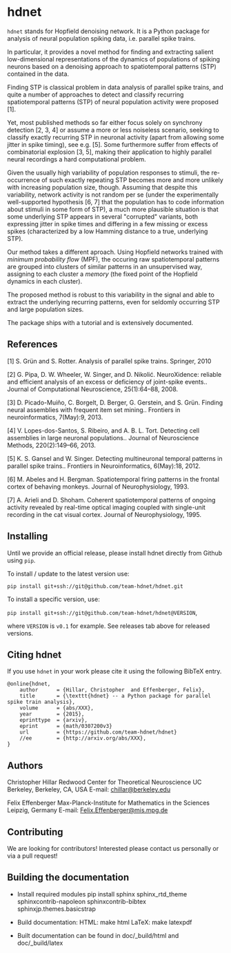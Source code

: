 hdnet
=====

`hdnet` stands for Hopfield denoising network. It is a Python package
for analysis of neural population spiking data, i.e. parallel spike trains.

In particular, it provides a novel method for finding and extracting
salient low-dimensional representations of the dynamics of populations
of spiking neurons based on a denoising approach to spatiotemporal
patterns (STP) contained in the data.

Finding STP is classical problem in data analysis of parallel spike
trains, and quite a number of approaches to detect and classify
recurring spatiotemporal patterns (STP) of neural population activity
were proposed [1].

Yet, most published methods so far either focus solely on synchrony
detection [2, 3, 4] or assume a more or less noiseless scenario, seeking to
classify exactly recurring STP in neuronal activity (apart from allowing
some jitter in spike timing), see e.g. [5]. Some furthermore suffer from
effects of combinatorial explosion [3, 5], making their application to
highly parallel neural recordings a hard computational problem.

Given the usually high variability of population responses to stimuli,
the re-occurrence of such exactly repeating STP becomes more and more
unlikely with increasing population size, though. Assuming that despite
this variability, network activity is not random per se (under the
experimentally well-supported hypothesis [6, 7] that the population has
to code information about stimuli in some form of STP), a much more
plausible situation is that some underlying STP appears in several
"corrupted" variants,  both expressing jitter in spike times and differing
in a few missing or excess spikes (characterized by a low Hamming distance
to a true, underlying STP).

Our method takes a different aproach. Using Hopfield networks trained
with *minimum probability flow* (MPF), the occuring raw spatiotemporal
patterns are grouped into clusters of similar patterns in an unsupervised
way, assigning to each cluster a *memory* (the fixed point of the
Hopfield dynamics in each cluster).

The proposed method is robust to this variability in the signal and able to
extract the underlying recurring patterns, even for seldomly occurring STP
and large population sizes.

The package ships with a tutorial and is extensively documented.

References
----------
[1] S. Grün and S. Rotter. Analysis of parallel spike trains. Springer, 2010

[2] G. Pipa, D. W. Wheeler, W. Singer, and D. Nikolić. NeuroXidence: reliable and efficient analysis of an excess or deficiency of joint-spike events.. Journal of Computational Neuroscience, 25(1):64–88, 2008.

[3] D. Picado-Muiño, C. Borgelt, D. Berger, G. Gerstein, and S. Grün. Finding neural assemblies with frequent item set mining.. Frontiers in neuroinformatics, 7(May):9, 2013.

[4] V. Lopes-dos-Santos, S. Ribeiro, and A. B. L. Tort. Detecting cell assemblies in large neuronal populations.. Journal of Neuroscience Methods, 220(2):149–66, 2013.

[5] K. S. Gansel and W. Singer. Detecting multineuronal temporal patterns in parallel spike trains.. Frontiers in Neuroinformatics, 6(May):18, 2012.

[6] M. Abeles and H. Bergman. Spatiotemporal firing patterns in the frontal cortex of behaving monkeys. Journal of Neurophysiology, 1993.

[7] A. Arieli and D. Shoham. Coherent spatiotemporal patterns of ongoing activity revealed by real-time optical imaging coupled with single-unit recording in the cat visual cortex. Journal of Neurophysiology, 1995.


Installing
----------

Until we provide an official release, please install hdnet directly from Github using `pip`.

To install / update to the latest version use:

`pip install git+ssh://git@github.com/team-hdnet/hdnet.git`

To install a specific version, use:

`pip install git+ssh://git@github.com/team-hdnet/hdnet@VERSION`,

where `VERSION` is `v0.1` for example. See releases tab above for released versions.
 

Citing hdnet
------------

If you use `hdnet` in your work please cite it using the following BibTeX entry.

```
@online{hdnet,
    author      = {Hillar, Christopher  and Effenberger, Felix},
    title       = {\texttt{hdnet} -- a Python package for parallel spike train analysis},
    volume      = {abs/XXX},
    year        = {2015},
    eprinttype  = {arxiv},
    eprint      = {math/0307200v3}
    url         = {https://github.com/team-hdnet/hdnet}
    //ee        = {http://arxiv.org/abs/XXX},
}
```


Authors
-------

Christopher Hillar
Redwood Center for Theoretical Neuroscience
UC Berkeley, Berkeley, CA, USA
E-mail: chillar@berkeley.edu

Felix Effenberger
Max-Planck-Institute for Mathematics in the Sciences
Leipzig, Germany
E-mail: Felix.Effenberger@mis.mpg.de


Contributing
------------

We are looking for contributors! Interested please contact us personally
or via a pull request!


Building the documentation
--------------------------

* Install required modules
  pip install sphinx sphinx_rtd_theme sphinxcontrib-napoleon sphinxcontrib-bibtex sphinxjp.themes.basicstrap

* Build documentation:
  HTML: make html
  LaTeX: make latexpdf

* Built documentation can be found in doc/_build/html and doc/_build/latex

